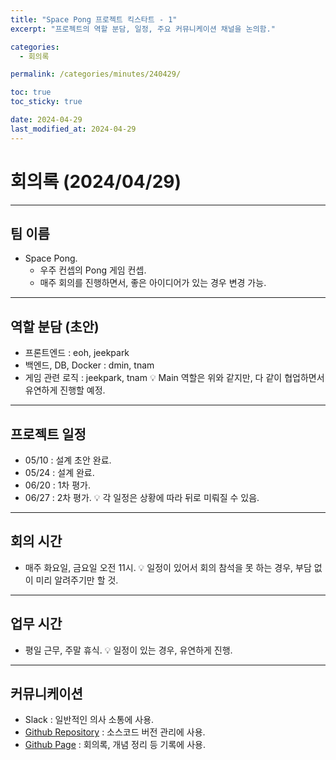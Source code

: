 ```yaml
---
title: "Space Pong 프로젝트 킥스타트 - 1"
excerpt: "프로젝트의 역할 분담, 일정, 주요 커뮤니케이션 채널을 논의함."

categories:
  - 회의록

permalink: /categories/minutes/240429/

toc: true
toc_sticky: true

date: 2024-04-29
last_modified_at: 2024-04-29
---
```


# 회의록 (2024/04/29)

---

## 팀 이름
- Space Pong.
    - 우주 컨셉의 Pong 게임 컨셉.
    - 매주 회의를 진행하면서, 좋은 아이디어가 있는 경우 변경 가능.

---

## 역할 분담 (초안)
- 프론트엔드 : eoh, jeekpark
- 백엔드, DB, Docker : dmin, tnam
- 게임 관련 로직 : jeekpark, tnam
💡 Main 역할은 위와 같지만, 다 같이 협업하면서 유연하게 진행할 예정.

---

## 프로젝트 일정
- 05/10 : 설계 초안 완료.
- 05/24 : 설계 완료.
- 06/20 : 1차 평가.
- 06/27 : 2차 평가.
💡 각 일정은 상황에 따라 뒤로 미뤄질 수 있음.

---

## 회의 시간
- 매주 화요일, 금요일 오전 11시.
💡 일정이 있어서 회의 참석을 못 하는 경우, 부담 없이 미리 알려주기만 할 것.

---

## 업무 시간
- 평일 근무, 주말 휴식.
💡 일정이 있는 경우, 유연하게 진행.

---

## 커뮤니케이션
- Slack : 일반적인 의사 소통에 사용.
- [Github Repository](https://github.com/space-pong/SpacePong) : 소스코드 버전 관리에 사용.
- [Github Page](https://space-pong.github.io/) : 회의록, 개념 정리 등 기록에 사용.